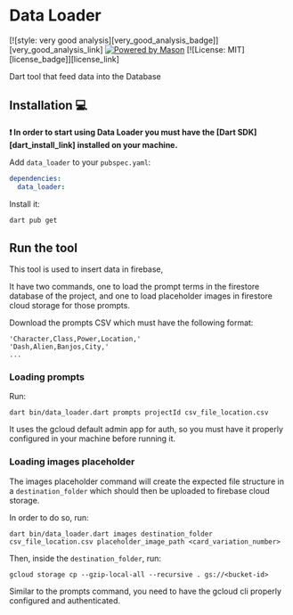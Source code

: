 # Data Loader

[![style: very good analysis][very_good_analysis_badge]][very_good_analysis_link]
[![Powered by Mason](https://img.shields.io/endpoint?url=https%3A%2F%2Ftinyurl.com%2Fmason-badge)](https://github.com/felangel/mason)
[![License: MIT][license_badge]][license_link]

Dart tool that feed data into the Database

## Installation 💻

**❗ In order to start using Data Loader you must have the [Dart SDK][dart_install_link] installed on your machine.**

Add `data_loader` to your `pubspec.yaml`:

```yaml
dependencies:
  data_loader:
```

Install it:

```sh
dart pub get
```

## Run the tool

This tool is used to insert data in firebase,

It have two commands, one to load the prompt terms in the firestore database of the project, and one to load placeholder images in firestore cloud storage for those prompts.

Download the prompts CSV which must have the following format:

```
'Character,Class,Power,Location,'
'Dash,Alien,Banjos,City,'
...
```

### Loading prompts

Run:

```
dart bin/data_loader.dart prompts projectId csv_file_location.csv
```

It uses the gcloud default admin app for auth, so you must have it properly configured
in your machine before running it.

### Loading images placeholder

The images placeholder command will create the expected file structure in a `destination_folder`
which should then be uploaded to firebase cloud storage.

In order to do so, run:

```
dart bin/data_loader.dart images destination_folder csv_file_location.csv placeholder_image_path <card_variation_number>
```

Then, inside the `destination_folder`, run:

```
gcloud storage cp --gzip-local-all --recursive . gs://<bucket-id>
```

Similar to the prompts command, you need to have the gcloud cli properly configured
and authenticated.
